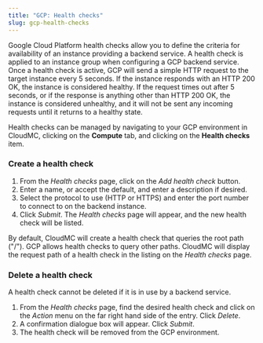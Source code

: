 ```yaml
---
title: "GCP: Health checks"
slug: gcp-health-checks
---
```



Google Cloud Platform health checks allow you to define the criteria for availability of an instance providing a backend service.  A health check is applied to an instance group when configuring a GCP backend service.  Once a health check is active, GCP will send a simple HTTP request to the target instance every 5 seconds.  If the instance responds with an HTTP 200 OK, the instance is considered healthy.  If the request times out after 5 seconds, or if the response is anything other than HTTP 200 OK, the instance is considered unhealthy, and it will not be sent any incoming requests until it returns to a healthy state.

Health checks can be managed by navigating to your GCP environment in CloudMC, clicking on the **Compute** tab, and clicking on the **Health checks** item.

### Create a health check

1. From the *Health checks* page, click on the *Add health check* button.
1. Enter a name, or accept the default, and enter a description if desired.
1. Select the protocol to use (HTTP or HTTPS) and enter the port number to connect to on the backend instance.
1. Click *Submit*.  The *Health checks* page will appear, and the new health check will be listed.

By default, CloudMC will create a health check that queries the root path ("/").  GCP allows health checks to query other paths.  CloudMC will display the request path of a health check in the listing on the *Health checks* page.

### Delete a health check

A health check cannot be deleted if it is in use by a backend service.

1. From the *Health checks* page, find the desired health check and click on the *Action* menu on the far right hand side of the entry.  Click *Delete*.
1. A confirmation dialogue box will appear.  Click *Submit*.
1. The health check will be removed from the GCP environment.
